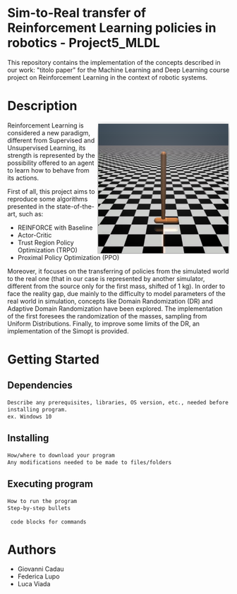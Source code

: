 # Sim-to-Real transfer of Reinforcement Learning policies in robotics - Project5_MLDL

This repository contains the implementation of the concepts described in our work: "titolo paper" for the Machine Learning and Deep Learning course project on Reinforcement Learning in the context of robotic systems.
 
# Description
<img align = "right" src="hopper.png" width="300" height="300">

Reinforcement Learning is considered a new paradigm, different from Supervised and Unsupervised Learning, its strength is represented by the possibility offered to an agent to learn how to behave from its actions.


First of all, this project aims to reproduce some algorithms presented in the state-of-the-art, such as: 

*  REINFORCE with Baseline
*  Actor-Critic
*  Trust Region Policy Optimization (TRPO)
*  Proximal Policy Optimization (PPO)

Moreover, it focuses on the transferring of policies from the simulated world to the real one (that in our case is represented by another simulator, different from the source only for the first mass, shifted of 1 kg).
In order to face the reality gap, due mainly to the difficulty to model parameters of the real world in simulation, concepts like Domain Randomization  (DR) and Adaptive Domain Randomization have been explored. The implementation of the first foresees the randomization of the masses, sampling from Uniform Distributions. Finally, to improve some limits of the DR, an implementation of the Simopt is provided.


# Getting Started
## Dependencies

    Describe any prerequisites, libraries, OS version, etc., needed before installing program.
    ex. Windows 10

## Installing

    How/where to download your program
    Any modifications needed to be made to files/folders

## Executing program

    How to run the program
    Step-by-step bullets

```  code blocks for commands ```





# Authors

* Giovanni Cadau
* Federica Lupo
* Luca Viada



